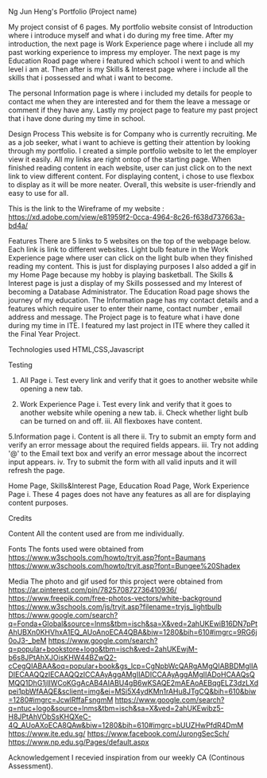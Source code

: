 Ng Jun Heng's Portfolio (Project name)

  My project consist of 6 pages. My portfolio website consist of Introduction where i introduce myself and what i do during my free time.
After my introduction, the next page is Work Experience page where i include all my past working experience to impress my employer. The next
page is my Education Road page where i featured which school i went to and which level i am at. Then after is my Skills & Interest page where i include
all the skills that i possessed and what i want to become.

  The personal Information page is where i included my details for people to contact me when they are interested and for them the leave a message or comment
if they have any. Lastly my project page to feature my past project that i have done during my time in school.


Design Process
This website is for Company who is currently recruiting. Me as a job seeker, what i want to achieve is getting their attention
by looking through my portfolio. I created a simple portfolio website to let the employer view it easily. All my links are right ontop of the starting
page. When finished reading content in each website, user can just click on to the next link to view different content. For displaying content, i chose to
use flexbox to display as it will be more neater. Overall, this website is user-friendly and easy to use for all.

This is the link to the Wireframe of my website : https://xd.adobe.com/view/e81959f2-0cca-4964-8c26-f638d737663a-bd4a/


Features
There are 5 links to 5 websites on the top of the webpage below.
Each link is link to different websites.
Light bulb feature in the Work Experience page where user can click on the light bulb when they finished reading my content. This is just for displaying purposes
I also added a gif in my Home Page because my hobby is playing basketball.
The Skills & Interest page is just a display of my Skills possessed and my Interest of becoming a Database Administrator.
The Education Road page shows the journey of my education.
The Information page has my contact details and a features which require user to enter their name, contact number , email address and message.
The Project page is to feature what i have done during my time in ITE. I featured my last project in ITE where they called it the Final Year Project.


Technologies used
HTML,CSS,Javascript

Testing
1. All Page
i. Test every link and verify that it goes to another website while opening a new tab.

2. Work Experience Page
i. Test every link and verify that it goes to another website while opening a new tab.
ii. Check whether light bulb can be turned on and off.
iii. All flexboxes have content.


5.Information page
i. Content is all there
ii. Try to submit an empty form and verify an error message about the required fields appears.
iii. Try not adding '@' to the Email text box and verify an error message about the incorrect input appears.
iv. Try to submit the form with all valid inputs and it will refresh the page.

Home Page, Skills&Interest Page, Education Road Page, Work Experience Page
i. These 4 pages does not have any features as all are for displaying content purposes.



Credits

Content
All the content used are from me individually.

Fonts
The fonts used were obtained from https://www.w3schools.com/howto/tryit.asp?font=Baumans
https://www.w3schools.com/howto/tryit.asp?font=Bungee%20Shadex

Media
The photo and gif used for this project were obtained from
https://ar.pinterest.com/pin/782570872736410936/
https://www.freepik.com/free-photos-vectors/white-background
https://www.w3schools.com/js/tryit.asp?filename=tryjs_lightbulb
https://www.google.com/search?q=Fonda+Global&source=lnms&tbm=isch&sa=X&ved=2ahUKEwiB16DN7pPtAhUBXn0KHVhxA1EQ_AUoAnoECA4QBA&biw=1280&bih=610#imgrc=9RG6j0oJ3-_beM
https://www.google.com/search?q=popular+bookstore+logo&tbm=isch&ved=2ahUKEwjM-b6s8JPtAhXJOisKHW44BZwQ2-cCegQIABAA&oq=popular+book&gs_lcp=CgNpbWcQARgAMgQIABBDMgIIADIECAAQQzIECAAQQzICCAAyAggAMgIIADICCAAyAggAMgIIADoHCAAQsQMQQ1DhG1jIIWCoKGgAcAB4AIABU4gB6wKSAQE2mAEAoAEBqgELZ3dzLXdpei1pbWfAAQE&sclient=img&ei=MSi5X4ydKMn1rAHu8JTgCQ&bih=610&biw=1280#imgrc=JcwlRffaFsngmM
https://www.google.com/search?q=ntuc+logo&source=lnms&tbm=isch&sa=X&ved=2ahUKEwibz5-H8JPtAhVObSsKHQXeC-4Q_AUoAXoECA8QAw&biw=1280&bih=610#imgrc=bUUZHwPfdR4DmM
https://www.ite.edu.sg/
https://www.facebook.com/JurongSecSch/
https://www.np.edu.sg/Pages/default.aspx





Acknowledgement
I recevied inspiration from our weekly CA (Continous Assessment).
